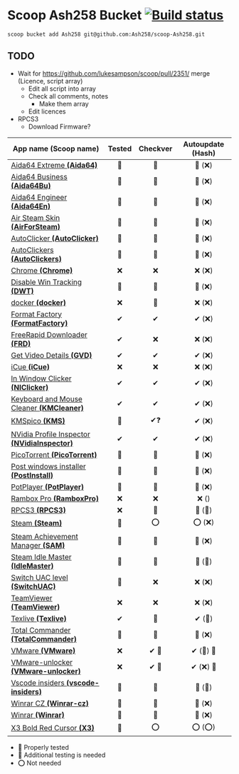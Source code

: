 # Scoop Ash258 Bucket [![Build status](https://ci.appveyor.com/api/projects/status/rfexd4x83q5thr55?svg=true)](https://ci.appveyor.com/project/Ash258/scoop-ash258)

`scoop bucket add Ash258 git@github.com:Ash258/scoop-Ash258.git`

## TODO

- Wait for <https://github.com/lukesampson/scoop/pull/2351/> merge (Licence, script array)
    - Edit all script into array
    - Check all comments, notes
        - Make them array
    - Edit licences
- RPCS3
    - Download Firmware?

| App name (Scoop name)                                                    | Tested | Checkver | Autoupdate (Hash) |
| ------------------------------------------------------------------------ | :----: | :------: | :---------------: |
| [Aida64 Extreme **(Aida64)**](./Aida64.json)                             | 💯     | 💯       | 💯 (❌)            |
| [Aida64 Business **(Aida64Bu)**](./Aida64Bu.json)                        | 💯     | 💯       | 💯 (❌)            |
| [Aida64 Engineer **(Aida64En)**](./Aida64En.json)                        | 💯     | 💯       | 💯 (❌)            |
| [Air Steam Skin **(AirForSteam)**](./AirForSteam.json)                   | 💯     | 💯       | 💯 (❌)            |
| [AutoClicker **(AutoClicker)**](./AutoClicker.json)                      | 💯     | 💯       | 💯 (❌)            |
| [AutoClickers **(AutoClickers)**](./AutoClickers.json)                   | 💯     | 💯       | 💯 (❌)            |
| [Chrome **(Chrome)**](./Chrome.json)                                     | ❌      | ❌        | ❌ (❌)             |
| [Disable Win Tracking **(DWT)**](./DWT.json)                             | 💯     | 💯       | 💯 (❌)            |
| [docker **(docker)**](./docker.json)                                     | ❌      | 💯       | ❌ (❌)             |
| [Format Factory **(FormatFactory)**](./FormatFactory.json)               | ✔      | ✔        | ✔ (❌)             |
| [FreeRapid Downloader **(FRD)**](./FRD.json)                             | ✔      | ❌        | ❌ (❌)             |
| [Get Video Details **(GVD)**](./GVD.json)                                | ✔      | ✔        | ✔ (❌)             |
| [iCue **(iCue)**](./iCue.json)                                           | ❌      | ❌        | ❌ (❌)             |
| [In Window Clicker **(NIClicker)**](./NIClicker.json)                    | ✔      | ✔        | ✔ (❌)             |
| [Keyboard and Mouse Cleaner **(KMCleaner)**](./KMCleaner.json)           | ✔      | ✔        | ✔ (❌)             |
| [KMSpico **(KMS)**](./KMS.json)                                          | 💯     | ✔❓       | ✔ (❌)             |
| [NVidia Profile Inspector **(NVidiaInspector)**](./NVidiaInspector.json) | ✔      | ✔        | ✔ (❌)             |
| [PicoTorrent **(PicoTorrent)**](./PicoTorrent.json)                      | 💯     | 💯       | 💯 (❌)            |
| [Post windows installer **(PostInstall)**](./PostInstall.json)           | 💯     | 💯       | 💯 (❌)            |
| [PotPlayer **(PotPlayer)**](./PotPlayer.json)                            | 💯     | 💯       | 💯 (❌)            |
| [Rambox Pro **(RamboxPro)**](./RamboxPro.json)                           | ❌      | ❌        | ❌ ()              |
| [RPCS3 **(RPCS3)**](./RPCS3.json)                                        | ❌      | 💯       | 💯 (💯)           |
| [Steam **(Steam)**](./Steam.json)                                        | 💯     | ⭕        | ⭕ (❌)             |
| [Steam Achievement Manager **(SAM)**](./SAM.json)                        | 💯     | 💯       | 💯 (❌)            |
| [Steam Idle Master **(IdleMaster)**](./IdleMaster.json)                  | 💯     | 💯       | 💯 (💯)           |
| [Switch UAC level **(SwitchUAC)**](./SwitchUAC.json)                     | 💯     | ❌        | ❌ (❌)             |
| [TeamViewer **(TeamViewer)**](./TeamViewer.json)                         | ❌      | ❌        | ❌ (❌)             |
| [Texlive **(Texlive)**](./Texlive.json)                                  | ✔      | 💯       | ✔ (💯)            |
| [Total Commander **(TotalCommander)**](./TotalCommander.json)            | 💯     | 💯       | 💯 (❌)            |
| [VMware **(VMware)**](./VMware.json)                                     | ❌      | ✔ 🔸     | ✔ (💯) 🔸         |
| [VMware-unlocker **(VMware-unlocker)**](./VMware-unlocker.json)          | ❌      | ✔ 🔸     | ✔ (❌) 🔸          |
| [Vscode insiders **(vscode-insiders)**](./vscode-insiders.json)          | 💯     | 💯       | 💯 (💯)           |
| [Winrar CZ **(Winrar-cz)**](./Winrar-cz.json)                            | 💯     | 💯       | 💯 (❌)            |
| [Winrar **(Winrar)**](./Winrar.json)                                     | 💯     | 💯       | 💯 (❌)            |
| [X3 Bold Red Cursor **(X3)**](./X3.json)                                 | 💯     | ⭕        | ⭕ (⭕)             |

- 💯 Properly tested
- 🔸 Additional testing is needed
- ⭕ Not needed
